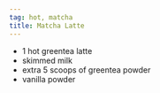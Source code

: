 ```yaml
---
tag: hot, matcha 
title: Matcha Latte
---
```


- 1 hot greentea latte
- skimmed milk
- extra 5 scoops of greentea powder
- vanilla powder